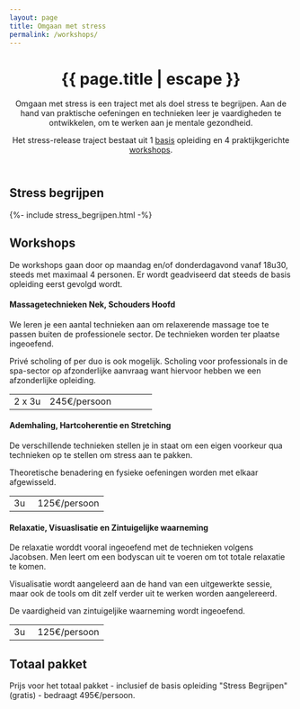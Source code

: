 ```yaml
---
layout: page
title: Omgaan met stress
permalink: /workshops/
---
```


<style>
  table.prijsinfo tr td:first-child {
    width:  25%;
  }
</style>

<header class="post-header">
  <h1 class="post-title">{{ page.title | escape }}</h1>

  <p>
    Omgaan met stress is een traject met als doel stress te begrijpen.
    Aan de hand van praktische oefeningen en technieken leer je vaardigheden te
    ontwikkelen, om te werken aan je mentale gezondheid.
  </p>
  <p>
    Het stress-release traject bestaat uit 1 <a href="#basis">basis</a> opleiding en 4 praktijkgerichte <a href="#workshops">workshops</a>.
  </p>
</header>

## Stress begrijpen
<a name="basis"></a>
{%- include stress_begrijpen.html -%}

## Workshops

<a name="workshops"></a>

De workshops gaan door op maandag en/of donderdagavond vanaf 18u30, steeds
met maximaal 4 personen. Er wordt geadviseerd dat steeds de basis opleiding
eerst gevolgd wordt.

#### Massagetechnieken Nek, Schouders Hoofd

<a name="massage"></a>

We leren je een aantal technieken aan om relaxerende massage toe te passen
buiten de professionele sector. De technieken worden ter plaatse ingeoefend.

Privé scholing of per duo is ook mogelijk. Scholing voor professionals in
de spa-sector op afzonderlijke aanvraag want hiervoor hebben we een afzonderlijke opleiding.

<table class="prijsinfo">
  <tr>
    <td class="align-left">2 x 3u</td>
    <td class="align-right">245€/persoon</td>
  </tr>
</table>

#### Ademhaling, Hartcoherentie en Stretching

<a name="Ademhaling"></a>

De verschillende technieken stellen je in staat om een eigen voorkeur
qua technieken op te stellen om stress aan te pakken.

Theoretische benadering en fysieke oefeningen worden met elkaar afgewisseld.

<table class="prijsinfo">
  <tr>
    <td class="align-left">3u</td>
    <td class="align-right">125€/persoon</td>
  </tr>
</table>

#### Relaxatie, Visuaslisatie en Zintuigelijke waarneming

<a name="relaxatie"></a>

De relaxatie worddt vooral ingeoefend met de technieken volgens
Jacobsen. Men leert om een bodyscan uit te voeren om tot totale relaxatie
te komen.

Visualisatie wordt aangeleerd aan de hand van een uitgewerkte sessie,
maar ook de tools om dit zelf verder uit te werken worden aangelereerd.

De vaardigheid van zintuigeljike waarneming wordt ingeoefend.

<table class="prijsinfo">
  <tr>
    <td class="align-left">3u</td>
    <td class="align-right">125€/persoon</td>
  </tr>
</table>


## Totaal pakket

Prijs voor het totaal pakket - inclusief de basis opleiding "Stress Begrijpen" (gratis) - bedraagt 495€/persoon.

